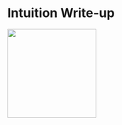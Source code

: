 # Intuition Write-up

<img src="https://labs.hackthebox.com/storage/avatars/464537cc0d3e9962fc598767bff7b1f1.png" width="200" height="200">

